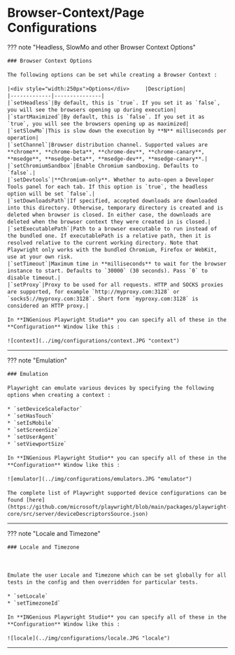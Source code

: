# Browser-Context/Page Configurations

??? note "Headless, SlowMo and other Browser Context Options"

    ### Browser Context Options

    The following options can be set while creating a Browser Context :

    |<div style="width:250px">Options</div>     |Description|
    |-------------|---------------|
    |`setHeadless`|By default, this is `true`. If you set it as `false`, you will see the browsers opening up during execution|
    |`startMaximized`|By default, this is `false`. If you set it as `true`, you will see the browsers opening up as maximized|
    |`setSlowMo`|This is slow down the execution by **N** milliseconds per operation|
    |`setChannel`|Browser distribution channel. Supported values are **chrome**, **chrome-beta**, **chrome-dev**, **chrome-canary**, **msedge**, **msedge-beta**, **msedge-dev**, **msedge-canary**.|
    |`setChromiumSandbox`|Enable Chromium sandboxing. Defaults to `false`.|
    |`setDevtools`|**Chromium-only**. Whether to auto-open a Developer Tools panel for each tab. If this option is `true`, the headless option will be set `false`.|
    |`setDownloadsPath`|If specified, accepted downloads are downloaded into this directory. Otherwise, temporary directory is created and is deleted when browser is closed. In either case, the downloads are deleted when the browser context they were created in is closed.|
    |`setExecutablePath`|Path to a browser executable to run instead of the bundled one. If executablePath is a relative path, then it is resolved relative to the current working directory. Note that Playwright only works with the bundled Chromium, Firefox or WebKit, use at your own risk.
    |`setTimeout`|Maximum time in **milliseconds** to wait for the browser instance to start. Defaults to `30000` (30 seconds). Pass `0` to disable timeout.|
    |`setProxy`|Proxy to be used for all requests. HTTP and SOCKS proxies are supported, for example `http://myproxy.com:3128` or `socks5://myproxy.com:3128`. Short form `myproxy.com:3128` is considered an HTTP proxy.|
    
    In **INGenious Playwright Studio** you can specify all of these in the **Configuration** Window like this :

    ![context](../img/configurations/context.JPG "context")



-------------------------------------------------------------

??? note "Emulation"

    ### Emulation

    Playwright can emulate various devices by specifying the following options when creating a context :

    * `setDeviceScaleFactor` 
    * `setHasTouch` 
    * `setIsMobile` 
    * `setScreenSize` 
    * `setUserAgent` 
    * `setViewportSize`  

    In **INGenious Playwright Studio** you can specify all of these in the **Configuration** Window like this :

    ![emulator](../img/configurations/emulators.JPG "emulator")

    The complete list of Playwright supported device configurations can be found [here](https://github.com/microsoft/playwright/blob/main/packages/playwright-core/src/server/deviceDescriptorsSource.json)



-------------------------------------------

??? note "Locale and Timezone"

    ### Locale and Timezone 



    Emulate the user Locale and Timezone which can be set globally for all tests in the config and then overridden for particular tests.

    * `setLocale` 
    * `setTimezoneId` 

    In **INGenious Playwright Studio** you can specify all of these in the **Configuration** Window like this :

    ![locale](../img/configurations/locale.JPG "locale")


-------------------------------------------